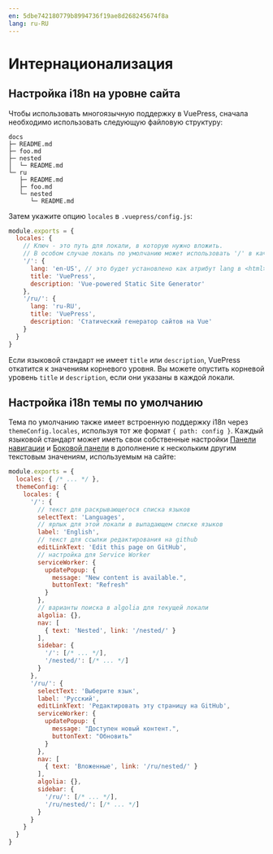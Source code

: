 ```yaml
---
en: 5dbe742180779b8994736f19ae8d268245674f8a
lang: ru-RU
---
```


# Интернационализация

## Настройка i18n на уровне сайта

Чтобы использовать многоязычную поддержку в VuePress, сначала необходимо использовать следующую файловую структуру:

```
docs
├─ README.md
├─ foo.md
├─ nested
│  └─ README.md
└─ ru
   ├─ README.md
   ├─ foo.md
   └─ nested
      └─ README.md
```

Затем укажите опцию `locales` в `.vuepress/config.js`:

``` js
module.exports = {
  locales: {
    // Ключ - это путь для локали, в которую нужно вложить.
    // В особом случае локаль по умолчанию может использовать '/' в качестве пути.
    '/': {
      lang: 'en-US', // это будет установлено как атрибут lang в <html>
      title: 'VuePress',
      description: 'Vue-powered Static Site Generator'
    },
    '/ru/': {
      lang: 'ru-RU',
      title: 'VuePress',
      description: 'Статический генератор сайтов на Vue'
    }
  }
}
```

Если языковой стандарт не имеет `title` или `description`, VuePress откатится к значениям корневого уровня. Вы можете опустить корневой уровень `title` и `description`, если они указаны в каждой локали.

## Настройка i18n темы по умолчанию

Тема по умолчанию также имеет встроенную поддержку i18n через `themeConfig.locales`, используя тот же формат `{ path: config }`. Каждый языковой стандарт может иметь свои собственные настройки [Панели навигации](../theme/default-theme-config.md#панель-навигации) и [Боковой панели](../theme/default-theme-config.md#боковая-панель) в дополнение к нескольким другим текстовым значениям, используемым на сайте:

``` js
module.exports = {
  locales: { /* ... */ },
  themeConfig: {
    locales: {
      '/': {
        // текст для раскрывающегося списка языков
        selectText: 'Languages',
        // ярлык для этой локали в выпадающем списке языков
        label: 'English',
        // текст для ссылки редактирования на github
        editLinkText: 'Edit this page on GitHub',
        // настройка для Service Worker 
        serviceWorker: {
          updatePopup: {
            message: "New content is available.",
            buttonText: "Refresh"
          }
        },
        // варианты поиска в algolia для текущей локали
        algolia: {},
        nav: [
          { text: 'Nested', link: '/nested/' }
        ],
        sidebar: {
          '/': [/* ... */],
          '/nested/': [/* ... */]
        }
      },
      '/ru/': {
        selectText: 'Выберите язык',
        label: 'Русский',
        editLinkText: 'Редактировать эту страницу на GitHub',
        serviceWorker: {
          updatePopup: {
            message: "Доступен новый контент.",
            buttonText: "Обновить"
          }
        },
        nav: [
          { text: 'Вложенные', link: '/ru/nested/' }
        ],
        algolia: {},
        sidebar: {
          '/ru/': [/* ... */],
          '/ru/nested/': [/* ... */]
        }
      }
    }
  }
}
```
